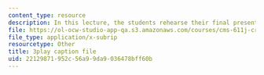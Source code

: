 ```yaml
---
content_type: resource
description: In this lecture, the students rehearse their final presentations.
file: https://ol-ocw-studio-app-qa.s3.amazonaws.com/courses/cms-611j-creating-video-games-fall-2014/22129871952c56a99da9036478bff60b_ok4qM1OzlPA.vtt
file_type: application/x-subrip
resourcetype: Other
title: 3play caption file
uid: 22129871-952c-56a9-9da9-036478bff60b
---
```

